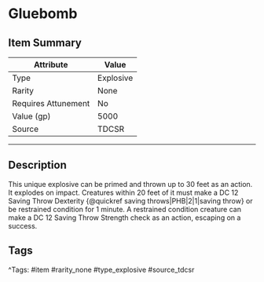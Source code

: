 # Gluebomb

## Item Summary

| Attribute            | Value                        |
|----------------------|------------------------------|
| Type                 | Explosive |
| Rarity               | None             |
| Requires Attunement  | No                |
| Value (gp)           | 5000    |
| Source               | TDCSR |

---

## Description

This unique explosive can be primed and thrown up to 30 feet as an action. It explodes on impact. Creatures within 20 feet of it must make a DC 12 Saving Throw Dexterity {@quickref saving throws|PHB|2|1|saving throw} or be restrained condition for 1 minute. A restrained condition creature can make a DC 12 Saving Throw Strength check as an action, escaping on a success.

## Tags

^Tags: #item #rarity_none #type_explosive #source_tdcsr